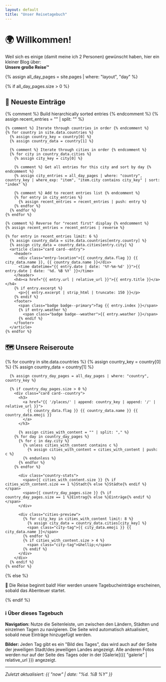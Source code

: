 ```yaml
---
layout: default
title: "Unser Reisetagebuch"
---
```


<div class="page-header">
  <h1>🌍 Willkommen!</h1>
  <p class="lead">Weil sich es einige (damit meine ich 2 Personen) gewünscht haben, hier ein kleiner Blog über: <br><strong> Unsere große Reise™</strong></p>
</div>

{% assign all_day_pages = site.pages | where: "layout", "day" %}

{% if all_day_pages.size > 0 %}

  <h2>📖 Neueste Einträge</h2>

  <div class="grid grid--entries">
    {% comment %} Build hierarchically sorted entries {% endcomment %}
    {% assign recent_entries = "" | split: "" %}
    
    {% comment %} Iterate through countries in order {% endcomment %}
    {% for country in site.data.countries %}
      {% assign country_key = country[0] %}
      {% assign country_data = country[1] %}
      
      {% comment %} Iterate through cities in order {% endcomment %}
      {% for city in country_data.cities %}
        {% assign city_key = city[0] %}
        
        {% comment %} Get all entries for this city and sort by day {% endcomment %}
        {% assign city_entries = all_day_pages | where: "country", country_key | where_exp: "item", "item.city contains city_key" | sort: "index" %}
        
        {% comment %} Add to recent entries list {% endcomment %}
        {% for entry in city_entries %}
          {% assign recent_entries = recent_entries | push: entry %}
        {% endfor %}
      {% endfor %}
    {% endfor %}
    
    {% comment %} Reverse for "recent first" display {% endcomment %}
    {% assign recent_entries = recent_entries | reverse %}
    
    {% for entry in recent_entries limit: 6 %}
      {% assign country_data = site.data.countries[entry.country] %}
      {% assign city_data = country_data.cities[entry.city] %}
      <article class="card card--entry">
        <header>
          <div class="entry-location">{{ country_data.flag }} {{ city_data.name }}, {{ country_data.name }}</div>
          <time datetime="{{ entry.date | date: '%Y-%m-%d' }}">{{ entry.date | date: '%d. %B %Y' }}</time>
        </header>
        <h4><a href="{{ entry.url | relative_url }}">{{ entry.title }}</a></h4>
        {% if entry.excerpt %}
          <p>{{ entry.excerpt | strip_html | truncate: 150 }}</p>
        {% endif %}
        <footer>
          <span class="badge badge--primary">Tag {{ entry.index }}</span>
          {% if entry.weather %}
            <span class="badge badge--weather">{{ entry.weather }}</span>
          {% endif %}
        </footer>
      </article>
    {% endfor %}
  </div>
  <h2>🗺️ Unsere Reiseroute</h2>

  <div class="grid grid--countries">
    {% for country in site.data.countries %}
      {% assign country_key = country[0] %}
      {% assign country_data = country[1] %}

      {% assign country_day_pages = all_day_pages | where: "country", country_key %}

      {% if country_day_pages.size > 0 %}
        <div class="card card--country">
          <h3>
            <a href="{{ '/places/' | append: country_key | append: '/' | relative_url }}">
              {{ country_data.flag }} {{ country_data.name }} {{ country_data.emoji }}
            </a>
          </h3>

          {% assign cities_with_content = "" | split: "," %}
        {% for day in country_day_pages %}
          {% for c in day.city %}
            {% unless cities_with_content contains c %}
              {% assign cities_with_content = cities_with_content | push: c %}
            {% endunless %}
          {% endfor %}
        {% endfor %}

          <div class="country-stats">
            <span>{{ cities_with_content.size }} {% if cities_with_content.size == 1 %}Stadt{% else %}Städte{% endif %}</span>
            <span>{{ country_day_pages.size }} {% if country_day_pages.size == 1 %}Eintrag{% else %}Einträge{% endif %}</span>
          </div>

          <div class="cities-preview">
            {% for city_key in cities_with_content limit: 8 %}
              {% assign city_data = country_data.cities[city_key] %}
              <span class="city-tag">{{ city_data.emoji }} {{ city_data.name }}</span>
            {% endfor %}
            {% if cities_with_content.size > 4 %}
              <span class="city-tag">&hellip;</span>
            {% endif %}
          </div>
        </div>
      {% endif %}
    {% endfor %}

  </div>
{% else %}

  <div class="no-entries">
    <p>🚀 Die Reise beginnt bald! Hier werden unsere Tagebucheinträge erscheinen, sobald das Abenteuer startet.</p>
  </div>

{% endif %}

### ℹ️ Über dieses Tagebuch

**Navigation:** Nutze die Seitenleiste, um zwischen den Ländern, Städten und einzelnen Tagen zu navigieren. Die Seite wird automatisch aktualisiert, sobald neue Einträge hinzugefügt werden.

**Bilder:** Jeden Tag gibt es ein "Bild des Tages", das wird auch auf der Seite der jeweiligen Stadt/des jeweiligen Landes angezeigt. Alle anderen Fotos werden nur auf der Seite des Tages oder in der [Galerie]({{ "galerie" | relative_url }}) angezeigt.

---

_Zuletzt aktualisiert: {{ "now" | date: "%d. %B %Y" }}_
